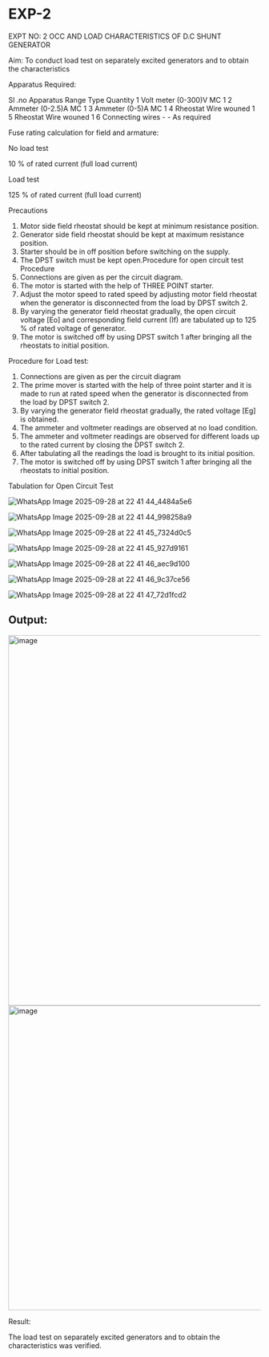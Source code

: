# EXP-2
EXPT NO: 2 OCC AND LOAD CHARACTERISTICS OF D.C SHUNT GENERATOR

Aim:
To conduct load test on separately excited generators and to obtain the characteristics

Apparatus Required:

Sl .no	Apparatus	Range	Type	Quantity
1	Volt meter	(0-300)V	MC	1
2	Ammeter	(0-2.5)A	MC	1
3	Ammeter	(0-5)A	MC	1
4	Rheostat		Wire wouned	1
5	Rheostat		Wire wouned	1
6	Connecting wires	-	-	As required

Fuse rating calculation for field and armature:

No load test

10 % of rated current (full load current)

Load test

125 % of rated current (full load current)

Precautions

1.   Motor side field rheostat should be kept at minimum resistance position.
2.   Generator side field rheostat should be kept at maximum resistance position.
3.   Starter should be in off position before switching on the supply.
4.   The DPST switch must be kept open.Procedure for open circuit test
Procedure
1.   Connections are given as per the circuit diagram.
2.   The motor is started with the help of THREE POINT starter.
3.   Adjust the motor speed to rated speed by adjusting motor field rheostat when the generator is disconnected from the load by DPST switch 2.
4.   By  varying  the  generator  field  rheostat  gradually,  the  open  circuit  voltage  [Eo]  and corresponding field current (If) are tabulated up to 125 % of rated voltage of generator.
5.   The motor is switched off by using DPST switch 1 after bringing all the rheostats to initial position.

Procedure for Load test:

1.   Connections are given as per the circuit diagram
2.   The prime mover is started with the help of three point starter and it is made to run at rated speed when the generator is disconnected from the load by DPST switch 2.
3.   By varying the generator field rheostat gradually, the rated voltage [Eg] is obtained.
4.   The ammeter and voltmeter readings are observed at no load condition.
5.   The ammeter and voltmeter readings are observed for different loads up to the rated current by closing the DPST switch 2.
6.   After tabulating all the readings the load is brought to its initial position.
7.   The motor is switched off by using DPST switch 1 after bringing all the rheostats to initial position.

Tabulation for Open Circuit Test

![WhatsApp Image 2025-09-28 at 22 41 44_4484a5e6](https://github.com/user-attachments/assets/ad485844-6851-43f8-a86f-02b6aa65dad2)

![WhatsApp Image 2025-09-28 at 22 41 44_998258a9](https://github.com/user-attachments/assets/6503037e-d3cd-4c17-9f1b-d4f60700236e)

 
![WhatsApp Image 2025-09-28 at 22 41 45_7324d0c5](https://github.com/user-attachments/assets/25bd9542-9bc5-4ac1-b656-2b3177fc309d)

![WhatsApp Image 2025-09-28 at 22 41 45_927d9161](https://github.com/user-attachments/assets/df6a80fa-63c8-4934-afb1-1cb78582cb51)

![WhatsApp Image 2025-09-28 at 22 41 46_aec9d100](https://github.com/user-attachments/assets/638c94a9-8fa0-4f18-a99f-4607655c6cac)

![WhatsApp Image 2025-09-28 at 22 41 46_9c37ce56](https://github.com/user-attachments/assets/6e45879e-8e67-4cf4-8309-1eb876087e6d)

![WhatsApp Image 2025-09-28 at 22 41 47_72d1fcd2](https://github.com/user-attachments/assets/47189927-b82b-4b31-99d2-52fdc684409c)

## Output:

<img width="819" height="738" alt="image" src="https://github.com/user-attachments/assets/d647f3dc-5aeb-4f69-b295-8947c3124a92" />

<img width="734" height="607" alt="image" src="https://github.com/user-attachments/assets/4f93fdc3-fa1b-4295-a9e2-6b34d23cebf0" />

Result:

The load test on separately excited generators and to obtain the characteristics was verified.

